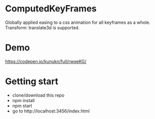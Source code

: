 # ComputedKeyFrames

Globally applied easing to a css animation for all keyframes as a whole.
Transform: translate3d is supported.

# Demo

https://codepen.io/kunukn/full/rwqeKG/

# Getting start
* clone/download this repo
* npm install
* npm start
* go to http://localhost:3456/index.html
